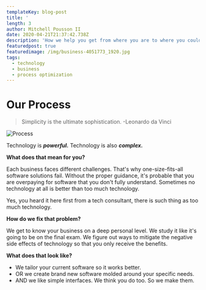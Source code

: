 ```yaml
---
templateKey: blog-post
title: '                                                                                                                                                                             '
length: 3
author: Mitchell Pousson II
date: 2020-04-21T21:37:42.738Z
description: 'How we help you get from where you are to where you could be. '
featuredpost: true
featuredimage: /img/business-4051773_1920.jpg
tags:
  - technology
  - business
  - process optimization
---
```

# Our Process

> Simplicity is the ultimate sophistication. -Leonardo da Vinci

![Process](/img/alvaro-reyes-qwwphwip31m-unsplash.jpg "Process")

Technology is _**powerful.**_ Technology is also _**complex.**_

**What does that mean for you?**

Each business faces different challenges. That's why one-size-fits-all software solutions fail. Without the proper guidance, it's probable that you are overpaying for software that you don't fully understand. Sometimes no technology at all is better than too much technology. 

Yes, you heard it here first from a tech consultant, there is such thing as too much technology.

**How do we fix that problem?**

We get to know your business on a deep personal level. We study it like it's going to be on the final exam. We figure out ways to mitigate the negative side effects of technology so that you only receive the benefits. 

**What does that look like?**

* We tailor your current software so it works better.
* OR we create brand new software molded around your specific needs.
* AND we like simple interfaces. We think you do too. So we make them.
